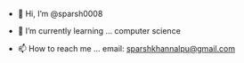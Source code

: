- 👋 Hi, I’m @sparsh0008

- 🌱 I’m currently learning ... computer science

- 📫 How to reach me ... email: sparshkhannalpu@gmail.com

<!---
sparsh0008/sparsh0008 is a ✨ special ✨ repository because its `README.md` (this file) appears on your GitHub profile.
You can click the Preview link to take a look at your changes.
--->
